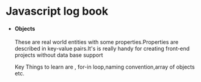 # Javascript log book
<ul>
    <li>
        <h4>Objects</h4>
        <p>These are real world entities with some properties.Properties are described in key-value pairs.It's is really handy for creating front-end projects without data base support</p>
        <p>Key Things to learn are , for-in loop,naming convention,array of objects etc.</p>
    </li>
</ul>

